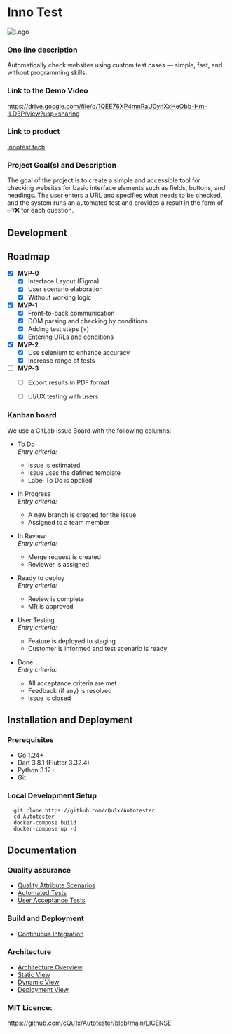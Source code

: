 # Inno Test
![Logo](./Assests/logo.jpg)

### One line description
Automatically check websites using custom test cases — simple, fast, and without programming skills.

### Link to the Demo Video
https://drive.google.com/file/d/1QEE76XP4mnRaU0ynXxHeObb-Hm-ILD3P/view?usp=sharing

### Link to product
[innotest.tech](https://innotest.tech/)

### Project Goal(s) and Description
The goal of the project is to create a simple and accessible tool for checking websites for basic interface elements such as fields, buttons, and headings. The user enters a URL and specifies what needs to be checked, and the system runs an automated test and provides a result in the form of ✅/❌ for each question.

## Development

## Roadmap

- [x] **MVP-0**
  - [x] Interface Layout (Figma)  
  - [x] User scenario elaboration  
  - [x] Without working logic  

- [x] **MVP-1**
  - [x] Front-to-back communication  
  - [x] DOM parsing and checking by conditions  
  - [x] Adding test steps (+)  
  - [x] Entering URLs and conditions  

- [x] **MVP-2**
  - [x] Use selenium to enhance accuracy  
  - [x] Increase range of tests

- [ ] **MVP-3**
  - [ ] Export results in PDF format  
  - [ ] UI/UX testing with users


### Kanban board

We use a GitLab Issue Board with the following columns:

- To Do  
  _Entry criteria:_
    - Issue is estimated
    - Issue uses the defined template
    - Label To Do is applied

- In Progress  
  _Entry criteria:_
    - A new branch is created for the issue
    - Assigned to a team member

- In Review  
  _Entry criteria:_
    - Merge request is created
    - Reviewer is assigned

- Ready to deploy  
  _Entry criteria:_
    - Review is complete
    - MR is approved

- User Testing  
  _Entry criteria:_
    - Feature is deployed to staging
    - Customer is informed and test scenario is ready

- Done  
  _Entry criteria:_
    - All acceptance criteria are met
    - Feedback (if any) is resolved
    - Issue is closed

## Installation and Deployment

### Prerequisites
 - Go 1.24+
 - Dart 3.8.1 (Flutter 3.32.4)
 - Python 3.12+
 - Git

### Local Development Setup

  ``` 
    git clone https://github.com/cQu1x/Autotester
    cd Autotester
    docker-compose build
    docker-compose up -d
 ```
 
## Documentation
### Quality assurance

- [Quality Attribute Scenarios](https://github.com/cQu1x/Autotester/blob/main/docs/quality-assurance/quality-attribute-scenarios.md)
- [Automated Tests](https://github.com/cQu1x/Autotester/blob/main/docs/quality-assurance/automated-tests.md)
- [User Acceptance Tests](https://github.com/cQu1x/Autotester/blob/main/docs/quality-assurance/user-acceptance-tests.md)

### Build and Deployment

- [Continuous Integration](https://github.com/cQu1x/Autotester/blob/main/docs/automation/continuous-integration.md)

###  Architecture

- [Architecture Overview](https://github.com/cQu1x/Autotester/blob/main/docs/architecture/architecture.md)
- [Static View](https://github.com/cQu1x/Autotester/blob/main/docs/architecture/static-view.md)
- [Dynamic View](https://github.com/cQu1x/Autotester/blob/main/docs/architecture/dynamic-view.md)
- [Deployment View](https://github.com/cQu1x/Autotester/blob/main/docs/architecture/deployment-view.md)

### MIT Licence:
https://github.com/cQu1x/Autotester/blob/main/LICENSE
